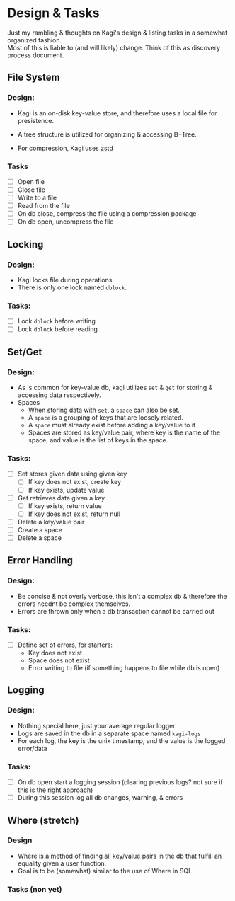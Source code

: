 # Design & Tasks
Just my rambling & thoughts on Kagi's design & listing tasks in a somewhat organized fashion.  
Most of this is liable to (and will likely) change. Think of this as discovery process document.  
## File System
### Design:
- Kagi is an on-disk key-value store, and therefore uses a local file for presistence.  
- A tree structure is utilized for organizing & accessing B+Tree.

- For compression, Kagi uses [zstd](https://github.com/DataDog/zstd)
### Tasks
- [ ] Open file  
- [ ] Close file  
- [ ] Write to a file  
- [ ] Read from the file  
- [ ] On db close, compress the file using a compression package  
- [ ] On db open, uncompress the file

## Locking
### Design:
- Kagi locks file during operations.
- There is only one lock named `dblock`.
### Tasks:
- [ ] Lock `dblock` before writing  
- [ ] Lock `dblock` before reading

## Set/Get
### Design:
- As is common for key-value db, kagi utilizes `set` & `get` for storing & accessing data respectively.
- Spaces
  * When storing data with `set`, a `space` can also be set.
  * A `space` is a grouping of keys that are loosely related.
  * A `space` must already exist before adding a key/value to it
  * Spaces are stored as key/value pair, where key is the name of the space, and value is the list of keys in the space.
### Tasks:
- [ ] Set stores given data using given key  
  - [ ] If key does not exist, create key  
  - [ ] If key exists, update value  
- [ ] Get retrieves data given a key  
  - [ ] If key exists, return value  
  - [ ] If key does not exist, return null  
- [ ] Delete a key/value pair  
- [ ] Create a space  
- [ ] Delete a space  

## Error Handling
### Design:
- Be concise & not overly verbose, this isn't a complex db & therefore the errors neednt be complex themselves.
- Errors are thrown only when a db transaction cannot be carried out
### Tasks:
- [ ] Define set of errors, for starters:
  - Key does not exist
  - Space does not exist
  - Error writing to file (if something happens to file while db is open)

## Logging
### Design:
- Nothing special here, just your average regular logger.
- Logs are saved in the db in a separate space named `kagi-logs`
- For each log, the key is the unix timestamp, and the value is the logged error/data
### Tasks:
- [ ] On db open start a logging session (clearing previous logs? not sure if this is the right approach)  
- [ ] During this session log all db changes, warning, & errors

## Where (stretch)
### Design
- Where is a method of finding all key/value pairs in the db that fulfill an equality given a user function.
- Goal is to be (somewhat) similar to the use of Where in SQL.
### Tasks (non yet)
